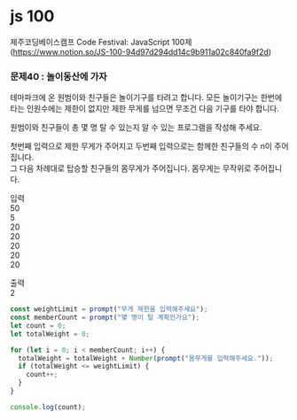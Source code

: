 # js 100

제주코딩베이스캠프 Code Festival: JavaScript 100제  
(https://www.notion.so/JS-100-94d97d294dd14c9b911a02c840fa9f2d)

### 문제40 : 놀이동산에 가자

테마파크에 온 원범이와 친구들은 놀이기구를 타려고 합니다. 모든 놀이기구는 한번에 타는 인원수에는 제한이 없지만 제한 무게를 넘으면 무조건 다음 기구를 타야 합니다.

원범이와 친구들이 총 몇 명 탈 수 있는지 알 수 있는 프로그램을 작성해 주세요.

첫번째 입력으로 제한 무게가 주어지고 두번째 입력으로는 함께한 친구들의 수 n이 주어집니다.  
그 다음 차례대로 탑승할 친구들의 몸무게가 주어집니다. 몸무게는 무작위로 주어집니다.

입력  
50  
5  
20  
20  
20  
20  
20

출력  
2

```javascript
const weightLimit = prompt("무게 제한을 입력해주세요");
const memberCount = prompt("몇 명이 탈 계획인가요");
let count = 0;
let totalWeight = 0;

for (let i = 0; i < memberCount; i++) {
  totalWeight = totalWeight + Number(prompt("몸무게를 입력해주세요."));
  if (totalWeight <= weightLimit) {
    count++;
  }
}

console.log(count);
```
